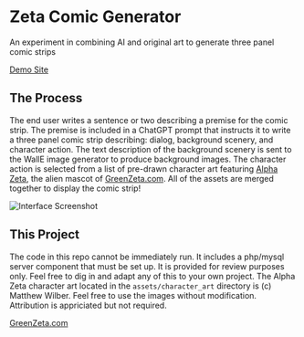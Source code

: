 # Zeta Comic Generator

An experiment in combining AI and original art to generate three panel comic strips

[Demo Site](https://comicgenerator.greenzeta.com)

## The Process

The end user writes a sentence or two describing a premise for the comic strip. The premise is included in a ChatGPT prompt that instructs it to write a three panel comic strip describing: dialog, background scenery, and character action. The text description of the background scenery is sent to the WallE image generator to produce background images. The character action is selected from a list of pre-drawn character art featuring [Alpha Zeta](https://greenzeta.com/project/illustrations/), the alien mascot of [GreenZeta.com](https://greenzeta.com). All of the assets are merged together to display the comic strip!

![Interface Screenshot](https://greenzeta.com/wp-content/uploads/2023/04/Screen-Shot-2023-04-28-at-9.00.59-PM.png "Interface")

## This Project

The code in this repo cannot be immediately run. It includes a php/mysql server component that must be set up. It is provided for review purposes only. Feel free to dig in and adapt any of this to your own project. The Alpha Zeta character art located in the `assets/character_art` directory is (c) Matthew Wilber. Feel free to use the images without modification. Attribution is appriciated but not required.


[GreenZeta.com](https://greenzeta.com)
